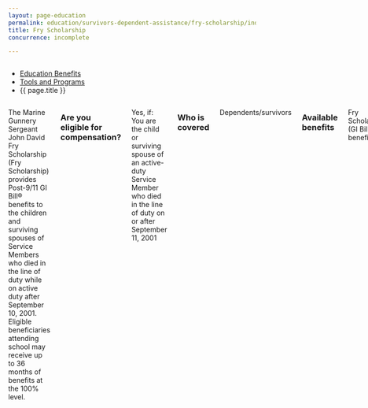 ```yaml
---
layout: page-education
permalink: education/survivors-dependent-assistance/fry-scholarship/index.html
title: Fry Scholarship
concurrence: incomplete

---
```


<div class="splash" markdown="0">
<div class="row" markdown="0">
<div class="small-12 columns" markdown="0">

<ul class="breadcrumbs" role="menubar" aria-label="Primary">
<li class="parent"><a href="{{ site.url }}/education/">Education Benefits</a></li>
<li class="parent"><a href="{{ site.url }}/education/tools-programs/">Tools and Programs</a></li>
<li class="active">{{ page.title }}</li>
</ul>

</div>
</div>
</div>

<div class="main" role="main" markdown="0">

<!-- <div class="action-bar">
  <div class="row">
    <div class="small-12 columns">

    </div>
  </div>  
</div> -->

<div class="section one" markdown="0">
<div class="primary" markdown="0">
<div class="row" markdown="0">
<div class="small-12 columns" markdown="1">

The Marine Gunnery Sergeant John David Fry Scholarship (Fry Scholarship) provides Post-9/11 GI Bill® benefits to the children and surviving spouses of Service Members who died in the line of duty while on active duty after September 10, 2001. Eligible beneficiaries attending school may receive up to 36 months of benefits at the 100% level. 
 
### Are you eligible for compensation?

Yes, if: 
You are the child or surviving spouse of an active-duty Service Member who died in the line of duty on or after September 11, 2001

### Who is covered
Dependents/survivors

### Available benefits 
Fry Scholarship (GI Bill® benefits)

### How it works
Children are eligible as of their 18th birthday or after graduating high school, whichever comes first, until their 33rd birthday. A spouse has 15 years from the date of death of the Service Member to use the benefit.

If you are eligible for both the Fry Scholarship and [DEA](link to Beta Dependents’ Educational Assistance), you will be required to pick one. If you are a dependent and your parent died in the line of duty before August 1, 2011, you may be eligible for both benefits, but you can use only one program at a time. Combined benefits are capped at 81 months of full-time training.
 
Surviving spouses are eligible to receive [Dependency Indemnity Compensation](http://www.benefits.va.gov/COMPENSATION/types-dependency_and_indemnity.asp) while using the Fry Scholarship. Children over 18 who receive DIC will need to give up those payments when they start to use the Fry Scholarship.

**Exception:** Upon remarriage, a spouse will lose eligibility for this benefit. 


### Apply
Use the [GI Bill® Comparison Tool](LINK) to help you choose a school. Make sure that your selected program is approved for VA training.

Fill out [VA Form 22-5490 (Dependents Application for VA Education Benefits)](http://www.va.gov/vaforms/form_detail.asp?FormNo=22-5490) . Send it to the VA regional office that has jurisdiction over the state where you will advance your education and training. If you are a son or daughter under legal age, a parent or guardian must sign the application. When applying, you will be required to make an irrevocable election of either the Fry Scholarship or the Dependents' Educational Assistance (DEA) program. 

If you have already started your educational program, take your application to your school or employer. Ask them to complete VA Form 22-1999 (Enrollment Certification) and send both forms to VA. You can submit an Enrollment Certification online using VA-ONCE. (Note: Schools must contact their VA representative to receive this form.)



</div>
</div>
</div>


</div>
